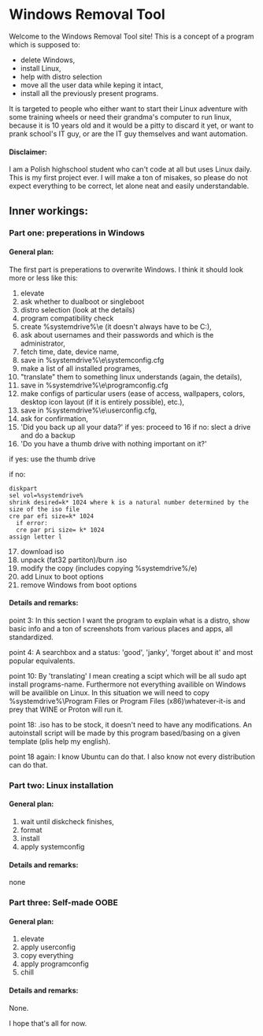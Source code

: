 # Windows Removal Tool
Welcome to the Windows Removal Tool site! This is a concept of a program which is supposed to:
- delete Windows,
- install Linux,
- help with distro selection
- move all the user data while keping it intact,
- install all the previously present programs.

It is targeted to people who either want to start their Linux adventure with some training wheels or need their grandma's computer to run linux, because it is 10 years old and it would be a pitty to discard it yet, or want to prank school's IT guy, or are the IT guy themselves and want automation.  

#### Disclaimer:
I am a Polish highschool student who can't code at all but uses Linux daily. This is my first project ever. I will make a ton of misakes, so please do not expect everything to be correct, let alone neat and easily understandable. 

## Inner workings:

### Part one: preperations in Windows

#### General plan:

The first part is preperations to overwrite Windows. I think it should look more or less like this:
1. elevate
2. ask whether to dualboot or singleboot
3. distro selection (look at the details)
4. program compatibility check
5. create %systemdrive%\e (it doesn't always have to be C:\),
6. ask about usernames and their passwords and which is the administrator,
7. fetch time, date, device name,
8. save in %systemdrive%\e\systemconfig.cfg 
9. make a list of all installed programes,
10. "translate" them to something linux understands (again, the details),
11. save in %systemdrive%\e\programconfig.cfg
12. make configs of particular users (ease of access, wallpapers, colors, desktop icon layout (if it is entirely possible), etc.),
13. save in %systemdrive%\e\userconfig.cfg,
14. ask for confirmation,
15. 'Did you back up all your data?'
  if yes: proceed to 16
  if no: slect a drive and do a backup
16. 'Do you have a thumb drive with nothing important on it?'

  if yes: use the thumb drive

  if no: 
 
    diskpart
    sel vol=%systemdrive%
    shrink desired=k* 1024 where k is a natural number determined by the size of the iso file
    cre par efi size=k* 1024
      if error:
      cre par pri size= k* 1024
    assign letter l
17. download iso
18. unpack (fat32 partiton)/burn .iso
19. modify the copy (includes copying %systemdrive%/e)
20. add Linux to boot options
21. remove Windows from boot options

#### Details and remarks:

point 3: In this section I want the program to explain what is a distro, show basic info and a ton of screenshots from various places and apps, all standardized.

point 4: A searchbox and a status: 'good', 'janky', 'forget about it' and most popular equivalents.

point 10: By 'translating' I mean creating a scipt which will be all sudo apt install programs-name. Furthermore not everything availible on Windows will be availible on Linux. In this situation we will need to copy %systemdrive%\Program Files or Program Files (x86)\whatever-it-is and prey that WINE or Proton will run it. 

point 18: .iso has to be stock, it doesn't need to have any modifications. An autoinstall script will be made by this program based/basing on a given template (plis help my english).

point 18 again: I know Ubuntu can do that. I also know not every distribution can do that.

### Part two: Linux installation

#### General plan:

1. wait until diskcheck finishes,
2. format 
3. install
4. apply systemconfig 

#### Details and remarks:

none

### Part three: Self-made OOBE

#### General plan:

1. elevate
2. apply userconfig
3. copy everything
4. apply programconfig
5. chill

#### Details and remarks:

None.

I hope that's all for now.

